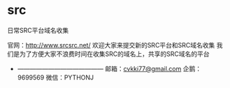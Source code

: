# src
日常SRC平台域名收集

官网：http://www.srcsrc.net/
欢迎大家来提交新的SRC平台和SRC域名收集
我们是为了方便大家不浪费时间在收集SRC的域名上，共享的SRC域名的平台

- ——————————————
邮箱：cvkki77@gmail.com
企鹅：9699569
微信：PYTHONJ
